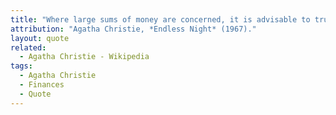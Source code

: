 ```yaml
---
title: "Where large sums of money are concerned, it is advisable to trust nobody."
attribution: "Agatha Christie, *Endless Night* (1967)."
layout: quote
related:
  - Agatha Christie - Wikipedia
tags:
  - Agatha Christie
  - Finances
  - Quote
---
```

